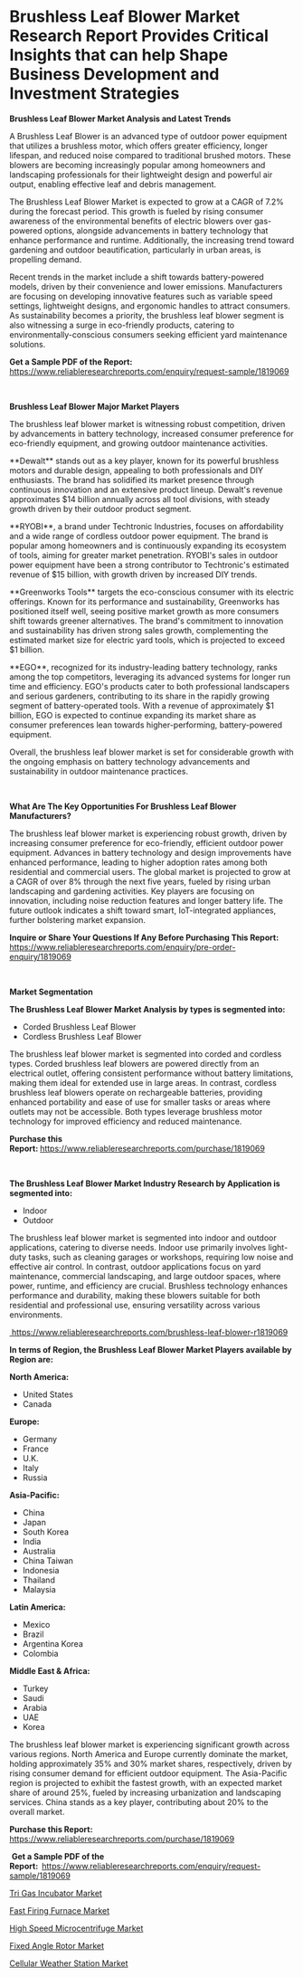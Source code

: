 <p><h1>Brushless Leaf Blower Market Research Report Provides Critical Insights that can help Shape Business Development and Investment Strategies</h1></p><p><strong>Brushless Leaf Blower Market Analysis and Latest Trends</strong></p>
<p><p>A Brushless Leaf Blower is an advanced type of outdoor power equipment that utilizes a brushless motor, which offers greater efficiency, longer lifespan, and reduced noise compared to traditional brushed motors. These blowers are becoming increasingly popular among homeowners and landscaping professionals for their lightweight design and powerful air output, enabling effective leaf and debris management.</p><p>The Brushless Leaf Blower Market is expected to grow at a CAGR of 7.2% during the forecast period. This growth is fueled by rising consumer awareness of the environmental benefits of electric blowers over gas-powered options, alongside advancements in battery technology that enhance performance and runtime. Additionally, the increasing trend toward gardening and outdoor beautification, particularly in urban areas, is propelling demand. </p><p>Recent trends in the market include a shift towards battery-powered models, driven by their convenience and lower emissions. Manufacturers are focusing on developing innovative features such as variable speed settings, lightweight designs, and ergonomic handles to attract consumers. As sustainability becomes a priority, the brushless leaf blower segment is also witnessing a surge in eco-friendly products, catering to environmentally-conscious consumers seeking efficient yard maintenance solutions.</p></p>
<p><strong>Get a Sample PDF of the Report:&nbsp;</strong> <a href="https://www.reliableresearchreports.com/enquiry/request-sample/1819069?utm_campaign=32&utm_medium=2&utm_source=Github&utm_content=ia&utm_term=18022025&utm_id=brushless-leaf-blower">https://www.reliableresearchreports.com/enquiry/request-sample/1819069</a></p>
<p>&nbsp;</p>
<p><strong>Brushless Leaf Blower Major Market Players</strong></p>
<p><p>The brushless leaf blower market is witnessing robust competition, driven by advancements in battery technology, increased consumer preference for eco-friendly equipment, and growing outdoor maintenance activities.</p><p>**Dewalt** stands out as a key player, known for its powerful brushless motors and durable design, appealing to both professionals and DIY enthusiasts. The brand has solidified its market presence through continuous innovation and an extensive product lineup. Dewalt's revenue approximates $14 billion annually across all tool divisions, with steady growth driven by their outdoor product segment.</p><p>**RYOBI**, a brand under Techtronic Industries, focuses on affordability and a wide range of cordless outdoor power equipment. The brand is popular among homeowners and is continuously expanding its ecosystem of tools, aiming for greater market penetration. RYOBI's sales in outdoor power equipment have been a strong contributor to Techtronic's estimated revenue of $15 billion, with growth driven by increased DIY trends.</p><p>**Greenworks Tools** targets the eco-conscious consumer with its electric offerings. Known for its performance and sustainability, Greenworks has positioned itself well, seeing positive market growth as more consumers shift towards greener alternatives. The brand's commitment to innovation and sustainability has driven strong sales growth, complementing the estimated market size for electric yard tools, which is projected to exceed $1 billion.</p><p>**EGO**, recognized for its industry-leading battery technology, ranks among the top competitors, leveraging its advanced systems for longer run time and efficiency. EGO's products cater to both professional landscapers and serious gardeners, contributing to its share in the rapidly growing segment of battery-operated tools. With a revenue of approximately $1 billion, EGO is expected to continue expanding its market share as consumer preferences lean towards higher-performing, battery-powered equipment.</p><p>Overall, the brushless leaf blower market is set for considerable growth with the ongoing emphasis on battery technology advancements and sustainability in outdoor maintenance practices.</p></p>
<p>&nbsp;</p>
<p><strong>What Are The Key Opportunities For Brushless Leaf Blower Manufacturers?</strong></p>
<p><p>The brushless leaf blower market is experiencing robust growth, driven by increasing consumer preference for eco-friendly, efficient outdoor power equipment. Advances in battery technology and design improvements have enhanced performance, leading to higher adoption rates among both residential and commercial users. The global market is projected to grow at a CAGR of over 8% through the next five years, fueled by rising urban landscaping and gardening activities. Key players are focusing on innovation, including noise reduction features and longer battery life. The future outlook indicates a shift toward smart, IoT-integrated appliances, further bolstering market expansion.</p></p>
<p><strong>Inquire or Share Your Questions If Any Before Purchasing This Report:</strong> <a href="https://www.reliableresearchreports.com/enquiry/pre-order-enquiry/1819069?utm_campaign=32&utm_medium=2&utm_source=Github&utm_content=ia&utm_term=18022025&utm_id=brushless-leaf-blower">https://www.reliableresearchreports.com/enquiry/pre-order-enquiry/1819069</a></p>
<p>&nbsp;</p>
<p><strong>Market Segmentation</strong></p>
<p><strong>The Brushless Leaf Blower Market Analysis by types is segmented into:</strong></p>
<p><ul><li>Corded Brushless Leaf Blower</li><li>Cordless Brushless Leaf Blower</li></ul></p>
<p><p>The brushless leaf blower market is segmented into corded and cordless types. Corded brushless leaf blowers are powered directly from an electrical outlet, offering consistent performance without battery limitations, making them ideal for extended use in large areas. In contrast, cordless brushless leaf blowers operate on rechargeable batteries, providing enhanced portability and ease of use for smaller tasks or areas where outlets may not be accessible. Both types leverage brushless motor technology for improved efficiency and reduced maintenance.</p></p>
<p><strong>Purchase this Report:&nbsp;</strong><a href="https://www.reliableresearchreports.com/purchase/1819069?utm_campaign=32&utm_medium=2&utm_source=Github&utm_content=ia&utm_term=18022025&utm_id=brushless-leaf-blower">https://www.reliableresearchreports.com/purchase/1819069</a></p>
<p>&nbsp;</p>
<p><strong>The Brushless Leaf Blower Market Industry Research by Application is segmented into:</strong></p>
<p><ul><li>Indoor</li><li>Outdoor</li></ul></p>
<p><p>The brushless leaf blower market is segmented into indoor and outdoor applications, catering to diverse needs. Indoor use primarily involves light-duty tasks, such as cleaning garages or workshops, requiring low noise and effective air control. In contrast, outdoor applications focus on yard maintenance, commercial landscaping, and large outdoor spaces, where power, runtime, and efficiency are crucial. Brushless technology enhances performance and durability, making these blowers suitable for both residential and professional use, ensuring versatility across various environments.</p></p>
<p><a href="https://www.reliableresearchreports.com/brushless-leaf-blower-r1819069?utm_campaign=32&utm_medium=2&utm_source=Github&utm_content=ia&utm_term=18022025&utm_id=brushless-leaf-blower">&nbsp;https://www.reliableresearchreports.com/brushless-leaf-blower-r1819069</a></p>
<p><strong>In terms of Region, the Brushless Leaf Blower Market Players available by Region are:</strong></p>
<p>
    <p> <strong> North America: </strong>
        <ul>
            <li>United States</li>
            <li>Canada</li>
        </ul>
        </p> 
    <p> <strong> Europe: </strong>
        <ul>
            <li>Germany</li>
            <li>France</li>
            <li>U.K.</li>
            <li>Italy</li>
            <li>Russia</li>
        </ul>
        </p> 
    <p> <strong> Asia-Pacific: </strong>
        <ul>
            <li>China</li>
            <li>Japan</li>
            <li>South Korea</li>
            <li>India</li>
            <li>Australia</li>
            <li>China Taiwan</li>
            <li>Indonesia</li>
            <li>Thailand</li>
            <li>Malaysia</li>
        </ul>
        </p> 
    <p> <strong> Latin America: </strong>
        <ul>
            <li>Mexico</li>
            <li>Brazil</li>
            <li>Argentina Korea</li>
            <li>Colombia</li>
        </ul>
        </p> 
    <p> <strong> Middle East & Africa: </strong>
        <ul>
            <li>Turkey</li>
            <li>Saudi</li>
            <li>Arabia</li>
            <li>UAE</li>
            <li>Korea</li>
        </ul>
    </p>
    </p>
<p><p>The brushless leaf blower market is experiencing significant growth across various regions. North America and Europe currently dominate the market, holding approximately 35% and 30% market shares, respectively, driven by rising consumer demand for efficient outdoor equipment. The Asia-Pacific region is projected to exhibit the fastest growth, with an expected market share of around 25%, fueled by increasing urbanization and landscaping services. China stands as a key player, contributing about 20% to the overall market.</p></p>
<p><strong>Purchase this Report: </strong><a href="https://www.reliableresearchreports.com/purchase/1819069?utm_campaign=32&utm_medium=2&utm_source=Github&utm_content=ia&utm_term=18022025&utm_id=brushless-leaf-blower">https://www.reliableresearchreports.com/purchase/1819069</a></p>
<p>&nbsp;<strong>Get a Sample PDF of the Report:&nbsp;&nbsp;</strong><a href="https://www.reliableresearchreports.com/enquiry/request-sample/1819069?utm_campaign=32&utm_medium=2&utm_source=Github&utm_content=ia&utm_term=18022025&utm_id=brushless-leaf-blower">https://www.reliableresearchreports.com/enquiry/request-sample/1819069</a></p>
<p><strong></strong></p>
<p><p><a href="https://github.com/tandiapannas/Market-Research-Report-List-1/blob/main/tri-gas-incubator-market.md?utm_campaign=32&utm_medium=2&utm_source=Github&utm_content=ia&utm_term=18022025&utm_id=brushless-leaf-blower">Tri Gas Incubator Market</a></p><p><a href="https://github.com/azorrotutus/Market-Research-Report-List-1/blob/main/fast-firing-furnace-market.md?utm_campaign=32&utm_medium=2&utm_source=Github&utm_content=ia&utm_term=18022025&utm_id=brushless-leaf-blower">Fast Firing Furnace Market</a></p><p><a href="https://github.com/lynlynyusay/Market-Research-Report-List-1/blob/main/high-speed-microcentrifuge-market.md?utm_campaign=32&utm_medium=2&utm_source=Github&utm_content=ia&utm_term=18022025&utm_id=brushless-leaf-blower">High Speed Microcentrifuge Market</a></p><p><a href="https://github.com/spoorsusama/Market-Research-Report-List-1/blob/main/fixed-angle-rotor-market.md?utm_campaign=32&utm_medium=2&utm_source=Github&utm_content=ia&utm_term=18022025&utm_id=brushless-leaf-blower">Fixed Angle Rotor Market</a></p><p><a href="https://github.com/achuoheatly/Market-Research-Report-List-1/blob/main/cellular-weather-station-market.md?utm_campaign=32&utm_medium=2&utm_source=Github&utm_content=ia&utm_term=18022025&utm_id=brushless-leaf-blower">Cellular Weather Station Market</a></p></p>